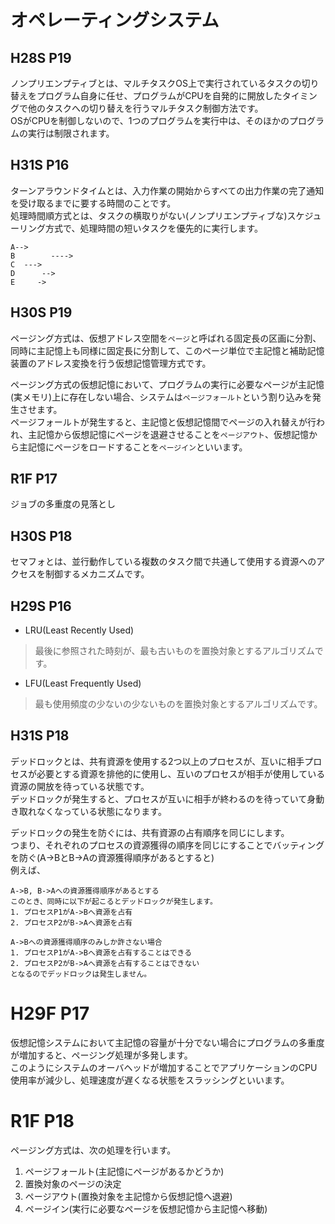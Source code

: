 # オペレーティングシステム
## H28S P19
ノンプリエンプティブとは、マルチタスクOS上で実行されているタスクの切り替えをプログラム自身に任せ、プログラムがCPUを自発的に開放したタイミングで他のタスクへの切り替えを行うマルチタスク制御方法です。  
OSがCPUを制御しないので、1つのプログラムを実行中は、そのほかのプログラムの実行は制限されます。

## H31S P16
ターンアラウンドタイムとは、入力作業の開始からすべての出力作業の完了通知を受け取るまでに要する時間のことです。  
処理時間順方式とは、タスクの横取りがない(ノンプリエンプティブな)スケジューリング方式で、処理時間の短いタスクを優先的に実行します。
```
A-->
B        ---->
C  --->
D      -->
E     ->
```

## H30S P19
ページング方式は、仮想アドレス空間を`ページ`と呼ばれる固定長の区画に分割、同時に主記憶上も同様に固定長に分割して、このページ単位で主記憶と補助記憶装置のアドレス変換を行う仮想記憶管理方式です。  
  
ページング方式の仮想記憶において、プログラムの実行に必要なページが主記憶(実メモリ)上に存在しない場合、システムは`ページフォールト`という割り込みを発生させます。  
ページフォールトが発生すると、主記憶と仮想記憶間でページの入れ替えが行われ、主記憶から仮想記憶にページを退避させることを`ページアウト`、仮想記憶から主記憶にページをロードすることを`ページイン`といいます。

## R1F P17
ジョブの多重度の見落とし

## H30S P18
セマフォとは、並行動作している複数のタスク間で共通して使用する資源へのアクセスを制御するメカニズムです。

## H29S P16
- LRU(Least Recently Used)
> 最後に参照された時刻が、最も古いものを置換対象とするアルゴリズムです。
- LFU(Least Frequently Used)
> 最も使用頻度の少ないの少ないものを置換対象とするアルゴリズムです。

## H31S P18
デッドロックとは、共有資源を使用する2つ以上のプロセスが、互いに相手プロセスが必要とする資源を排他的に使用し、互いのプロセスが相手が使用している資源の開放を待っている状態です。  
デッドロックが発生すると、プロセスが互いに相手が終わるのを待っていて身動き取れなくなっている状態になります。  
  
デッドロックの発生を防ぐには、共有資源の占有順序を同じにします。  
つまり、それぞれのプロセスの資源獲得の順序を同じにすることでバッティングを防ぐ(A->BとB->Aの資源獲得順序があるとすると)  
例えば、
```
A->B, B->Aへの資源獲得順序があるとする
このとき、同時に以下が起こるとデッドロックが発生します。
1. プロセスP1がA->Bへ資源を占有
2. プロセスP2がB->Aへ資源を占有

A->Bへの資源獲得順序のみしか許さない場合
1. プロセスP1がA->Bへ資源を占有することはできる
2. プロセスP2がB->Aへ資源を占有することはできない
となるのでデッドロックは発生しません。
```

# H29F P17
仮想記憶システムにおいて主記憶の容量が十分でない場合にプログラムの多重度が増加すると、ページング処理が多発します。  
このようにシステムのオーバヘッドが増加することでアプリケーションのCPU使用率が減少し、処理速度が遅くなる状態をスラッシングといいます。

# R1F P18
ページング方式は、次の処理を行います。
1. ページフォールト(主記憶にページがあるかどうか)
2. 置換対象のページの決定
3. ページアウト(置換対象を主記憶から仮想記憶へ退避)
4. ページイン(実行に必要なページを仮想記憶から主記憶へ移動)
